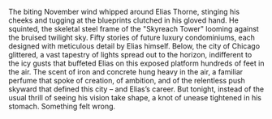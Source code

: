 The biting November wind whipped around Elias Thorne, stinging his cheeks and tugging at the blueprints clutched in his gloved hand.  He squinted, the skeletal steel frame of the "Skyreach Tower" looming against the bruised twilight sky.  Fifty stories of future luxury condominiums, each designed with meticulous detail by Elias himself. Below, the city of Chicago glittered, a vast tapestry of lights spread out to the horizon, indifferent to the icy gusts that buffeted Elias on this exposed platform hundreds of feet in the air. The scent of iron and concrete hung heavy in the air, a familiar perfume that spoke of creation, of ambition, and of the relentless push skyward that defined this city – and Elias’s career.  But tonight, instead of the usual thrill of seeing his vision take shape, a knot of unease tightened in his stomach. Something felt wrong.

